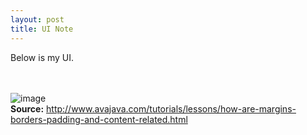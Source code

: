 ```yaml
---
layout: post
title: UI Note
---
```


Below is my UI.

<br><br>
![image](https://user-images.githubusercontent.com/74011230/123505135-e379a680-d68f-11eb-906f-4a24d7c6ef8f.png) \
**Source:** <http://www.avajava.com/tutorials/lessons/how-are-margins-borders-padding-and-content-related.html>

